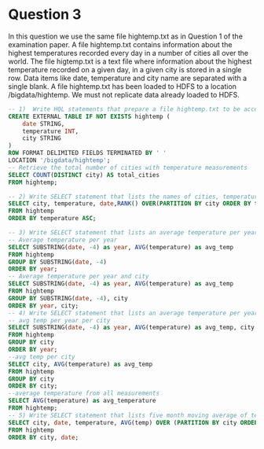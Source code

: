 # Question 3
In this question we use the same file hightemp.txt as in Question 1 of the examination paper. 
A file hightemp.txt contains information about the highest temperatures recorded every day in 
a number of cities all over the world. The file higtemp.txt is a text file where information about 
the highest temperature recorded on a given day, in a given city is stored in a single row. Data
items like date, temperature and city name are separated with a single blank. 
A file hightemp.txt has been loaded to HDFS to a location /bigdata/hightemp. We must 
not replicate data already loaded to HDFS.

```sql
-- 1)  Write HQL statements that prepare a file hightemp.txt to be accessed through SELECT statements. Next, write SELECT statement that lists the total number of cities where the temperature measurements were recorded.
CREATE EXTERNAL TABLE IF NOT EXISTS hightemp (
    date STRING,
    temperature INT,
    city STRING
)
ROW FORMAT DELIMITED FIELDS TERMINATED BY ' '
LOCATION '/bigdata/hightemp';
-- Retrieve the total number of cities with temperature measurements
SELECT COUNT(DISTINCT city) AS total_cities
FROM hightemp;

-- 2) Write SELECT statement that lists the names of cities, temperature measurements and dates sorted in the ascending order of the temperature measurements per each city. Additionally, list a rank of each temperature measurement in each city.
SELECT city, temperature, date,RANK() OVER(PARTITION BY city ORDER BY temperature ASC) AS RANK
FROM hightemp
ORDER BY temperature ASC;

-- 3) Write SELECT statement that lists an average temperature per year and per year and city.
-- Average temperature per year 
SELECT SUBSTRING(date, -4) as year, AVG(temperature) as avg_temp
FROM hightemp
GROUP BY SUBSTRING(date, -4)
ORDER BY year;
-- Average temperature per year and city
SELECT SUBSTRING(date, -4) as year, AVG(temperature) as avg_temp
FROM hightemp
GROUP BY SUBSTRING(date, -4), city
ORDER BY year, city;
-- 4) Write SELECT statement that lists an average temperature per year and city, per city, and an average temperature from all measurements.
-- avg temp per year per city
SELECT SUBSTRING(date, -4) as year, AVG(temperature) as avg_temp, city
FROM hightemp
GROUP BY city
ORDER BY year;
--avg temp per city
SELECT city, AVG(temperature) as avg_temp
FROM hightemp
GROUP BY city
ORDER BY city;
--average temperature from all measurements
SELECT AVG(temperature) as avg_temperature
FROM hightemp;
-- 5) Write SELECT statement that lists five month moving average of temperate measurements per each city.
SELECT city, date, temperature, AVG(temp) OVER (PARTITION BY city ORDER BY date ROWS BETWEEN 4 PRECEDING AND CURRENT ROW) as five_month_avg
FROM hightemp
ORDER BY city, date;
```